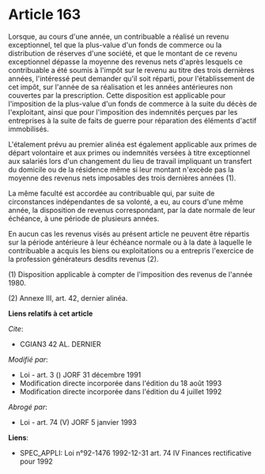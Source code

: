 # Article 163

Lorsque, au cours d'une année, un contribuable a réalisé un revenu exceptionnel, tel que la plus-value d'un fonds de commerce
ou la distribution de réserves d'une société, et que le montant de ce revenu exceptionnel dépasse la moyenne des revenus nets
d'après lesquels ce contribuable a été soumis à l'impôt sur le revenu au titre des trois dernières années, l'intéressé peut
demander qu'il soit réparti, pour l'établissement de cet impôt, sur l'année de sa réalisation et les années antérieures non
couvertes par la prescription. Cette disposition est applicable pour l'imposition de la plus-value d'un fonds de commerce à
la suite du décès de l'exploitant, ainsi que pour l'imposition des indemnités perçues par les entreprises à la suite de faits
de guerre pour réparation des éléments d'actif immobilisés.

L'étalement prévu au premier alinéa est également applicable aux primes de départ volontaire et aux primes ou indemnités
versées à titre exceptionnel aux salariés lors d'un changement du lieu de travail impliquant un transfert du domicile ou de
la résidence même si leur montant n'excède pas la moyenne des revenus nets imposables des trois dernières années (1).

La même faculté est accordée au contribuable qui, par suite de circonstances indépendantes de sa volonté, a eu, au cours
d'une même année, la disposition de revenus correspondant, par la date normale de leur échéance, à une période de plusieurs
années.

En aucun cas les revenus visés au présent article ne peuvent être répartis sur la période antérieure à leur échéance normale
ou à la date à laquelle le contribuable a acquis les biens ou exploitations ou a entrepris l'exercice de la profession
générateurs desdits revenus (2).

(1) Disposition applicable à compter de l'imposition des revenus de l'année 1980.

(2) Annexe III, art. 42, dernier alinéa.

**Liens relatifs à cet article**

_Cite_:

  - CGIAN3 42 AL. DERNIER

_Modifié par_:

  - Loi - art. 3 () JORF 31 décembre 1991
  - Modification directe incorporée dans l'édition du 18 août 1993
  - Modification directe incorporée dans l'édition du 4 juillet 1992

_Abrogé par_:

  - Loi - art. 74 (V) JORF 5 janvier 1993

**Liens**:

  - SPEC_APPLI: Loi n°92-1476 1992-12-31 art. 74 IV Finances rectificative pour 1992
